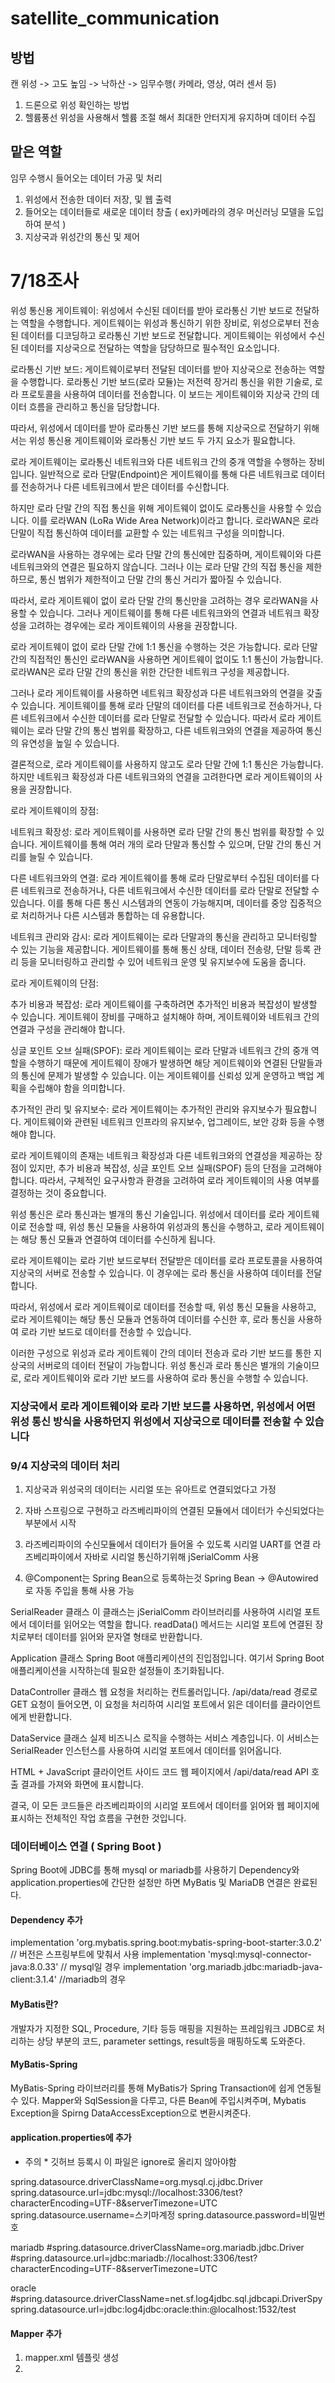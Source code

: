 # satellite_communication

## 방법
캔 위성 -> 고도 높임 -> 낙하산 -> 임무수행( 카메라, 영상, 여러 센서 등)

1. 드론으로 위성 확인하는 방법
2. 헬륨풍선 위성을 사용해서 헬륨 조절 해서 최대한 안터지게 유지하며 데이터 수집


## 맡은 역할
임무 수행시 들어오는 데이터 가공 및 처리

1. 위성에서 전송한 데이터 저장, 및 웹 출력
2. 들어오는 데이터들로 새로운 데이터 창출 ( ex)카메라의 경우 머신러닝 모델을 도입하여 분석 )
3. 지상국과 위성간의 통신 및 제어
   


# 7/18조사

위성 통신용 게이트웨이: 위성에서 수신된 데이터를 받아 로라통신 기반 보드로 전달하는 역할을 수행합니다. 게이트웨이는 위성과 통신하기 위한 장비로, 위성으로부터 전송된 데이터를 디코딩하고 로라통신 기반 보드로 전달합니다. 게이트웨이는 위성에서 수신된 데이터를 지상국으로 전달하는 역할을 담당하므로 필수적인 요소입니다.

로라통신 기반 보드: 게이트웨이로부터 전달된 데이터를 받아 지상국으로 전송하는 역할을 수행합니다. 로라통신 기반 보드(로라 모듈)는 저전력 장거리 통신을 위한 기술로, 로라 프로토콜을 사용하여 데이터를 전송합니다. 이 보드는 게이트웨이와 지상국 간의 데이터 흐름을 관리하고 통신을 담당합니다.

따라서, 위성에서 데이터를 받아 로라통신 기반 보드를 통해 지상국으로 전달하기 위해서는 위성 통신용 게이트웨이와 로라통신 기반 보드 두 가지 요소가 필요합니다. 

로라 게이트웨이는 로라통신 네트워크와 다른 네트워크 간의 중개 역할을 수행하는 장비입니다. 일반적으로 로라 단말(Endpoint)은 게이트웨이를 통해 다른 네트워크로 데이터를 전송하거나 다른 네트워크에서 받은 데이터를 수신합니다.

하지만 로라 단말 간의 직접 통신을 위해 게이트웨이 없이도 로라통신을 사용할 수 있습니다. 이를 로라WAN (LoRa Wide Area Network)이라고 합니다. 로라WAN은 로라 단말이 직접 통신하여 데이터를 교환할 수 있는 네트워크 구성을 의미합니다.

로라WAN을 사용하는 경우에는 로라 단말 간의 통신에만 집중하며, 게이트웨이와 다른 네트워크와의 연결은 필요하지 않습니다. 그러나 이는 로라 단말 간의 직접 통신을 제한하므로, 통신 범위가 제한적이고 단말 간의 통신 거리가 짧아질 수 있습니다.

따라서, 로라 게이트웨이 없이 로라 단말 간의 통신만을 고려하는 경우 로라WAN을 사용할 수 있습니다. 그러나 게이트웨이를 통해 다른 네트워크와의 연결과 네트워크 확장성을 고려하는 경우에는 로라 게이트웨이의 사용을 권장합니다.

로라 게이트웨이 없이 로라 단말 간에 1:1 통신을 수행하는 것은 가능합니다. 로라 단말 간의 직접적인 통신인 로라WAN을 사용하면 게이트웨이 없이도 1:1 통신이 가능합니다. 로라WAN은 로라 단말 간의 통신을 위한 간단한 네트워크 구성을 제공합니다.

그러나 로라 게이트웨이를 사용하면 네트워크 확장성과 다른 네트워크와의 연결을 갖출 수 있습니다. 게이트웨이를 통해 로라 단말의 데이터를 다른 네트워크로 전송하거나, 다른 네트워크에서 수신한 데이터를 로라 단말로 전달할 수 있습니다. 따라서 로라 게이트웨이는 로라 단말 간의 통신 범위를 확장하고, 다른 네트워크와의 연결을 제공하여 통신의 유연성을 높일 수 있습니다.

결론적으로, 로라 게이트웨이를 사용하지 않고도 로라 단말 간에 1:1 통신은 가능합니다. 하지만 네트워크 확장성과 다른 네트워크와의 연결을 고려한다면 로라 게이트웨이의 사용을 권장합니다.

로라 게이트웨이의 장점:

네트워크 확장성: 로라 게이트웨이를 사용하면 로라 단말 간의 통신 범위를 확장할 수 있습니다. 게이트웨이를 통해 여러 개의 로라 단말과 통신할 수 있으며, 단말 간의 통신 거리를 늘릴 수 있습니다.

다른 네트워크와의 연결: 로라 게이트웨이를 통해 로라 단말로부터 수집된 데이터를 다른 네트워크로 전송하거나, 다른 네트워크에서 수신한 데이터를 로라 단말로 전달할 수 있습니다. 이를 통해 다른 통신 시스템과의 연동이 가능해지며, 데이터를 중앙 집중적으로 처리하거나 다른 시스템과 통합하는 데 유용합니다.

네트워크 관리와 감시: 로라 게이트웨이는 로라 단말과의 통신을 관리하고 모니터링할 수 있는 기능을 제공합니다. 게이트웨이를 통해 통신 상태, 데이터 전송량, 단말 등록 관리 등을 모니터링하고 관리할 수 있어 네트워크 운영 및 유지보수에 도움을 줍니다.

로라 게이트웨이의 단점:

추가 비용과 복잡성: 로라 게이트웨이를 구축하려면 추가적인 비용과 복잡성이 발생할 수 있습니다. 게이트웨이 장비를 구매하고 설치해야 하며, 게이트웨이와 네트워크 간의 연결과 구성을 관리해야 합니다.

싱글 포인트 오브 실패(SPOF): 로라 게이트웨이는 로라 단말과 네트워크 간의 중개 역할을 수행하기 때문에 게이트웨이 장애가 발생하면 해당 게이트웨이와 연결된 단말들과의 통신에 문제가 발생할 수 있습니다. 이는 게이트웨이를 신뢰성 있게 운영하고 백업 계획을 수립해야 함을 의미합니다.

추가적인 관리 및 유지보수: 로라 게이트웨이는 추가적인 관리와 유지보수가 필요합니다. 게이트웨이와 관련된 네트워크 인프라의 유지보수, 업그레이드, 보안 강화 등을 수행해야 합니다.

로라 게이트웨이의 존재는 네트워크 확장성과 다른 네트워크와의 연결성을 제공하는 장점이 있지만, 추가 비용과 복잡성, 싱글 포인트 오브 실패(SPOF) 등의 단점을 고려해야 합니다. 따라서, 구체적인 요구사항과 환경을 고려하여 로라 게이트웨이의 사용 여부를 결정하는 것이 중요합니다.

위성 통신은 로라 통신과는 별개의 통신 기술입니다. 위성에서 데이터를 로라 게이트웨이로 전송할 때, 위성 통신 모듈을 사용하여 위성과의 통신을 수행하고, 로라 게이트웨이는 해당 통신 모듈과 연결하여 데이터를 수신하게 됩니다.

로라 게이트웨이는 로라 기반 보드로부터 전달받은 데이터를 로라 프로토콜을 사용하여 지상국의 서버로 전송할 수 있습니다. 이 경우에는 로라 통신을 사용하여 데이터를 전달합니다.

따라서, 위성에서 로라 게이트웨이로 데이터를 전송할 때, 위성 통신 모듈을 사용하고, 로라 게이트웨이는 해당 통신 모듈과 연동하여 데이터를 수신한 후, 로라 통신을 사용하여 로라 기반 보드로 데이터를 전송할 수 있습니다.

이러한 구성으로 위성과 로라 게이트웨이 간의 데이터 전송과 로라 기반 보드를 통한 지상국의 서버로의 데이터 전달이 가능합니다. 위성 통신과 로라 통신은 별개의 기술이므로, 로라 게이트웨이와 로라 기반 보드를 사용하여 로라 통신을 수행할 수 있습니다.

### 지상국에서 로라 게이트웨이와 로라 기반 보드를 사용하면, 위성에서 어떤 위성 통신 방식을 사용하던지 위성에서 지상국으로 데이터를 전송할 수 있습니다


### 9/4 지상국의 데이터 처리
1. 지상국과 위성국의 데이터는 시리얼 또는 유아트로 연결되었다고 가정
2. 자바 스프링으로 구현하고 라즈베리파이의 연결된 모듈에서 데이터가 수신되었다는 부분에서 시작

1. 라즈베리파이의 수신모듈에서 데이터가 들어올 수 있도록 시리얼 UART를 연결
    라즈베리파이에서 자바로 시리얼 통신하기위해 jSerialComm 사용

2. @Component는 Spring Bean으로 등록하는것
    Spring Bean -> @Autowired로 자동 주입을 통해 사용 가능

SerialReader 클래스
이 클래스는 jSerialComm 라이브러리를 사용하여 시리얼 포트에서 데이터를 읽어오는 역할을 합니다. readData() 메서드는 시리얼 포트에 연결된 장치로부터 데이터를 읽어와 문자열 형태로 반환합니다.

Application 클래스
Spring Boot 애플리케이션의 진입점입니다. 여기서 Spring Boot 애플리케이션을 시작하는데 필요한 설정들이 초기화됩니다.

DataController 클래스
웹 요청을 처리하는 컨트롤러입니다. /api/data/read 경로로 GET 요청이 들어오면, 이 요청을 처리하여 시리얼 포트에서 읽은 데이터를 클라이언트에게 반환합니다.

DataService 클래스
실제 비즈니스 로직을 수행하는 서비스 계층입니다. 이 서비스는 SerialReader 인스턴스를 사용하여 시리얼 포트에서 데이터를 읽어옵니다.

HTML + JavaScript 클라이언트 사이드 코드
웹 페이지에서 /api/data/read API 호출 결과를 가져와 화면에 표시합니다.

결국, 이 모든 코드들은 라즈베리파이의 시리얼 포트에서 데이터를 읽어와 웹 페이지에 표시하는 전체적인 작업 흐름을 구현한 것입니다.

### 데이터베이스 연결 ( Spring Boot ) 
Spring Boot에 JDBC를 통해 mysql or mariadb를 사용하기
Dependency와 application.properties에 간단한 설정만 하면 MyBatis 및 MariaDB 연결은 완료된다.

#### Dependency 추가
implementation 'org.mybatis.spring.boot:mybatis-spring-boot-starter:3.0.2' // 버전은 스프링부트에 맞춰서 사용
implementation 'mysql:mysql-connector-java:8.0.33' // mysql일 경우
implementation 'org.mariadb.jdbc:mariadb-java-client:3.1.4' //mariadb의 경우

#### MyBatis란?
개발자가 지정한 SQL, Procedure, 기타 등등 매핑을 지원하는 프레임워크
JDBC로 처리하는 상당 부분의 코드, parameter settings, result등을 매핑하도록 도와준다.

#### MyBatis-Spring
MyBatis-Spring 라이브러리를 통해 MyBatis가 Spring Transaction에 쉽게 연동될 수 있다.
Mapper와 SqlSession을 다루고, 다른 Bean에 주입시켜주며, Mybatis Exception을 Spirng DataAccessException으로 변환시켜준다.

#### application.properties에 추가
* 주의 * 깃허브 등록시 이 파일은 ignore로 올리지 않아야함
   
spring.datasource.driverClassName=org.mysql.cj.jdbc.Driver
spring.datasource.url=jdbc:mysql://localhost:3306/test?characterEncoding=UTF-8&serverTimezone=UTC
spring.datasource.username=스키마계정
spring.datasource.password=비밀번호

mariadb
#spring.datasource.driverClassName=org.mariadb.jdbc.Driver
#spring.datasource.url=jdbc:mariadb://localhost:3306/test?characterEncoding=UTF-8&serverTimezone=UTC

oracle
#spring.datasource.driverClassName=net.sf.log4jdbc.sql.jdbcapi.DriverSpy
spring.datasource.url=jdbc:log4jdbc:oracle:thin:@localhost:1532/test

#### Mapper 추가
1) mapper.xml 템플릿 생성
2) 
